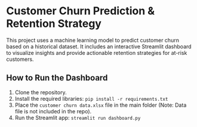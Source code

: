 # Customer Churn Prediction & Retention Strategy

This project uses a machine learning model to predict customer churn based on a historical dataset. It includes an interactive Streamlit dashboard to visualize insights and provide actionable retention strategies for at-risk customers.

## How to Run the Dashboard

1.  Clone the repository.
2.  Install the required libraries: `pip install -r requirements.txt`
3.  Place the `customer churn data.xlsx` file in the main folder (Note: Data file is not included in the repo).
4.  Run the Streamlit app: `streamlit run dashboard.py`